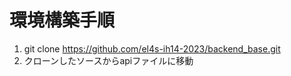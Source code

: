 # 環境構築手順

1. git clone https://github.com/el4s-ih14-2023/backend_base.git
2. クローンしたソースからapiファイルに移動


